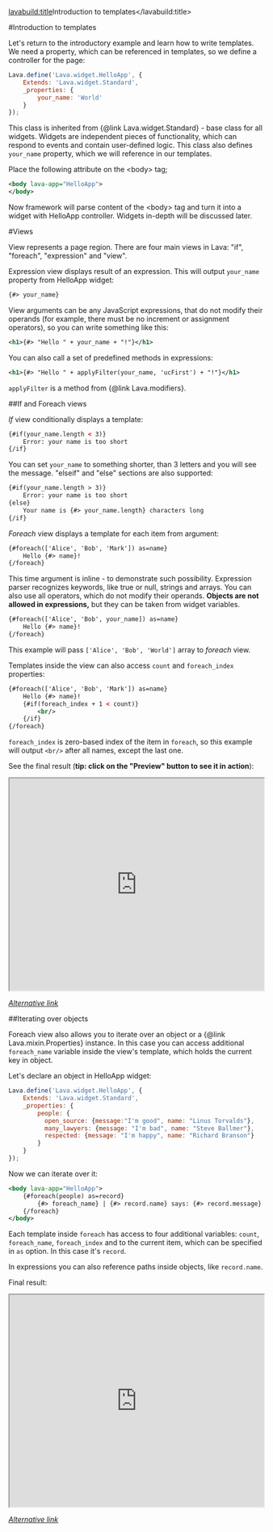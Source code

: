 <lavabuild:title>Introduction to templates</lavabuild:title>

#Introduction to templates

Let's return to the introductory example and learn how to write templates.
We need a property, which can be referenced in templates, so we define a controller for the page:

```javascript
Lava.define('Lava.widget.HelloApp', {
	Extends: 'Lava.widget.Standard',
	_properties: {
		your_name: 'World'
	}
});
```

This class is inherited from {@link Lava.widget.Standard} - base class for all widgets.
Widgets are independent pieces of functionality, which can respond to events and contain user-defined logic.
This class also defines `your_name` property, which we will reference in our templates.

Place the following attribute on the &lt;body&gt; tag;

```xml
<body lava-app="HelloApp">
</body>
```

Now framework will parse content of the &lt;body&gt; tag and turn it into a widget with HelloApp controller.
Widgets in-depth will be discussed later.

#Views

View represents a page region.
There are four main views in Lava: "if", "foreach", "expression" and "view".

Expression view displays result of an expression. This will output `your_name` property from HelloApp widget:

```xml
{#> your_name}
```

View arguments can be any JavaScript expressions, that do not modify their operands 
(for example, there must be no increment or assignment operators), so you can write something like this:

```xml
<h1>{#> "Hello " + your_name + "!"}</h1>
```

You can also call a set of predefined methods in expressions:

```xml
<h1>{#> "Hello " + applyFilter(your_name, 'ucFirst') + "!"}</h1>
```

`applyFilter` is a method from {@link Lava.modifiers}.

##If and Foreach views

<i>If</i> view conditionally displays a template:

```xml
{#if(your_name.length < 3)}
	Error: your name is too short
{/if}
```

You can set `your_name` to something shorter, than 3 letters and you will see the message.
"elseif" and "else" sections are also supported:

```xml
{#if(your_name.length > 3)}
	Error: your name is too short
{else}
	Your name is {#> your_name.length} characters long
{/if}
```

<i>Foreach</i> view displays a template for each item from argument:

```xml
{#foreach(['Alice', 'Bob', 'Mark']) as=name}
	Hello {#> name}!
{/foreach}
```

This time argument is inline - to demonstrate such possibility.
Expression parser recognizes keywords, like <kw>true</kw> or <kw>null</kw>, 
strings and arrays. You can also use all operators, which do not modify their operands. 
<b>Objects are not allowed in expressions,</b> but they can be taken from widget variables.

```xml
{#foreach(['Alice', 'Bob', your_name]) as=name}
	Hello {#> name}!
{/foreach}
```

This example will pass `['Alice', 'Bob', 'World']` array to <i>foreach</i> view.

Templates inside the view can also access `count` and `foreach_index` properties:

```xml
{#foreach(['Alice', 'Bob', 'Mark']) as=name}
	Hello {#> name}!
	{#if(foreach_index + 1 < count)}
		<br/>
	{/if}
{/foreach}
```

`foreach_index` is zero-based index of the item in `foreach`, so this example will output `<br/>` after all names,
except the last one.

See the final result (<b>tip: click on the "Preview" button to see it in action</b>):
<iframe style="height: 30em; width: 100%" src="http://embed.plnkr.co/xCmkN7/index.html"></iframe>

<i><a href="/www/demos/tutorials/TemplatesIntro.html">Alternative link</a></i>

##Iterating over objects

Foreach view also allows you to iterate over an object or a {@link Lava.mixin.Properties} instance.
In this case you can access additional `foreach_name` variable inside the view's template,
which holds the current key in object.

Let's declare an object in HelloApp widget:

```javascript
Lava.define('Lava.widget.HelloApp', {
	Extends: 'Lava.widget.Standard',
	_properties: {
		people: {
		  open_source: {message:"I'm good", name: "Linus Torvalds"},
		  many_lawyers: {message: "I'm bad", name: "Steve Ballmer"},
		  respected: {message: "I'm happy", name: "Richard Branson"}
		}
	}
});
```

Now we can iterate over it:

```xml
<body lava-app="HelloApp">
	{#foreach(people) as=record}
		{#> foreach_name} | {#> record.name} says: {#> record.message} <br/>
	{/foreach}
</body>
```

Each template inside `foreach` has access to four additional variables: `count`, `foreach_name`, `foreach_index`
and to the current item, which can be specified in `as` option. In this case it's `record`.

In expressions you can also reference paths inside objects, like `record.name`.

Final result:
<iframe style="height: 30em; width: 100%" src="http://embed.plnkr.co/4CAgHS/index.html"></iframe>

<i><a href="/www/demos/tutorials/TemplatesIntro2.html">Alternative link</a></i>